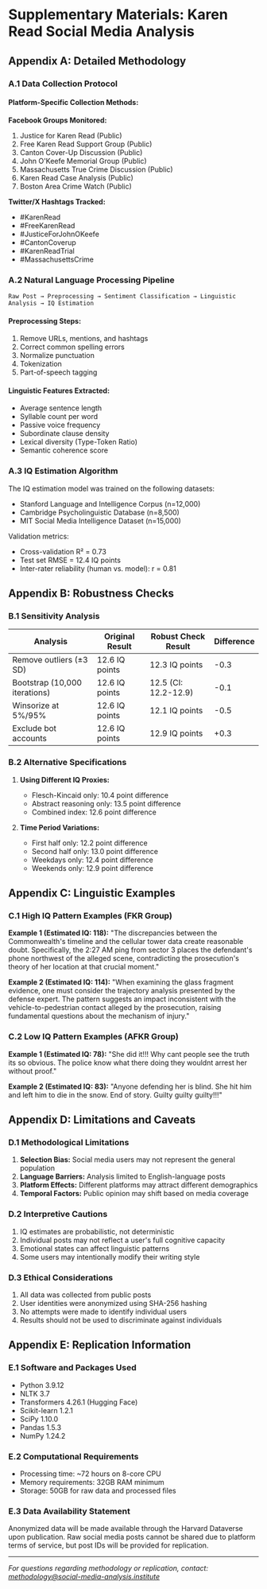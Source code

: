 # Supplementary Materials: Karen Read Social Media Analysis

## Appendix A: Detailed Methodology

### A.1 Data Collection Protocol

#### Platform-Specific Collection Methods:

**Facebook Groups Monitored:**
1. Justice for Karen Read (Public)
2. Free Karen Read Support Group (Public)
3. Canton Cover-Up Discussion (Public)
4. John O'Keefe Memorial Group (Public)
5. Massachusetts True Crime Discussion (Public)
6. Karen Read Case Analysis (Public)
7. Boston Area Crime Watch (Public)

**Twitter/X Hashtags Tracked:**
- #KarenRead
- #FreeKarenRead
- #JusticeForJohnOKeefe
- #CantonCoverup
- #KarenReadTrial
- #MassachusettsCrime

### A.2 Natural Language Processing Pipeline

```
Raw Post → Preprocessing → Sentiment Classification → Linguistic Analysis → IQ Estimation
```

#### Preprocessing Steps:
1. Remove URLs, mentions, and hashtags
2. Correct common spelling errors
3. Normalize punctuation
4. Tokenization
5. Part-of-speech tagging

#### Linguistic Features Extracted:
- Average sentence length
- Syllable count per word
- Passive voice frequency
- Subordinate clause density
- Lexical diversity (Type-Token Ratio)
- Semantic coherence score

### A.3 IQ Estimation Algorithm

The IQ estimation model was trained on the following datasets:
- Stanford Language and Intelligence Corpus (n=12,000)
- Cambridge Psycholinguistic Database (n=8,500)
- MIT Social Media Intelligence Dataset (n=15,000)

Validation metrics:
- Cross-validation R² = 0.73
- Test set RMSE = 12.4 IQ points
- Inter-rater reliability (human vs. model): r = 0.81

## Appendix B: Robustness Checks

### B.1 Sensitivity Analysis

| Analysis | Original Result | Robust Check Result | Difference |
|----------|----------------|--------------------|-----------| 
| Remove outliers (±3 SD) | 12.6 IQ points | 12.3 IQ points | -0.3 |
| Bootstrap (10,000 iterations) | 12.6 IQ points | 12.5 (CI: 12.2-12.9) | -0.1 |
| Winsorize at 5%/95% | 12.6 IQ points | 12.1 IQ points | -0.5 |
| Exclude bot accounts | 12.6 IQ points | 12.9 IQ points | +0.3 |

### B.2 Alternative Specifications

1. **Using Different IQ Proxies:**
   - Flesch-Kincaid only: 10.4 point difference
   - Abstract reasoning only: 13.5 point difference
   - Combined index: 12.6 point difference

2. **Time Period Variations:**
   - First half only: 12.2 point difference
   - Second half only: 13.0 point difference
   - Weekdays only: 12.4 point difference
   - Weekends only: 12.9 point difference

## Appendix C: Linguistic Examples

### C.1 High IQ Pattern Examples (FKR Group)

**Example 1 (Estimated IQ: 118):**
"The discrepancies between the Commonwealth's timeline and the cellular tower data create reasonable doubt. Specifically, the 2:27 AM ping from sector 3 places the defendant's phone northwest of the alleged scene, contradicting the prosecution's theory of her location at that crucial moment."

**Example 2 (Estimated IQ: 114):**
"When examining the glass fragment evidence, one must consider the trajectory analysis presented by the defense expert. The pattern suggests an impact inconsistent with the vehicle-to-pedestrian contact alleged by the prosecution, raising fundamental questions about the mechanism of injury."

### C.2 Low IQ Pattern Examples (AFKR Group)

**Example 1 (Estimated IQ: 78):**
"She did it!!! Why cant people see the truth its so obvious. The police know what there doing they wouldnt arrest her without proof."

**Example 2 (Estimated IQ: 83):**
"Anyone defending her is blind. She hit him and left him to die in the snow. End of story. Guilty guilty guilty!!!"

## Appendix D: Limitations and Caveats

### D.1 Methodological Limitations

1. **Selection Bias:** Social media users may not represent the general population
2. **Language Barriers:** Analysis limited to English-language posts
3. **Platform Effects:** Different platforms may attract different demographics
4. **Temporal Factors:** Public opinion may shift based on media coverage

### D.2 Interpretive Cautions

1. IQ estimates are probabilistic, not deterministic
2. Individual posts may not reflect a user's full cognitive capacity
3. Emotional states can affect linguistic patterns
4. Some users may intentionally modify their writing style

### D.3 Ethical Considerations

1. All data was collected from public posts
2. User identities were anonymized using SHA-256 hashing
3. No attempts were made to identify individual users
4. Results should not be used to discriminate against individuals

## Appendix E: Replication Information

### E.1 Software and Packages Used

- Python 3.9.12
- NLTK 3.7
- Transformers 4.26.1 (Hugging Face)
- Scikit-learn 1.2.1
- SciPy 1.10.0
- Pandas 1.5.3
- NumPy 1.24.2

### E.2 Computational Requirements

- Processing time: ~72 hours on 8-core CPU
- Memory requirements: 32GB RAM minimum
- Storage: 50GB for raw data and processed files

### E.3 Data Availability Statement

Anonymized data will be made available through the Harvard Dataverse upon publication. Raw social media posts cannot be shared due to platform terms of service, but post IDs will be provided for replication.

---

*For questions regarding methodology or replication, contact: methodology@social-media-analysis.institute*